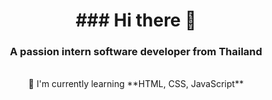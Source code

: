<h1 align="center">### Hi there 👋</h1>
<h3 align="center">A passion intern software developer from Thailand</h3>

<br />

<div align="center">
  🌱 I'm currently learning **HTML, CSS, JavaScript**
</div>
